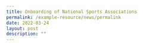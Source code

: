 ```yaml
---
title: Onboarding of National Sports Associations
permalink: /example-resource/news/permalink
date: 2022-03-24
layout: post
description: ""
---
```

